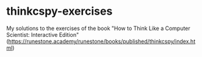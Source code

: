 # thinkcspy-exercises
My solutions to the exercises of the book "How to Think Like a Computer Scientist: Interactive Edition" (https://runestone.academy/runestone/books/published/thinkcspy/index.html)
